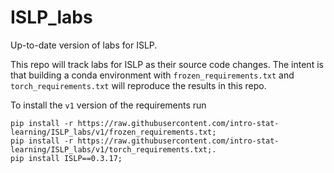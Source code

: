 # ISLP_labs

Up-to-date version of labs for ISLP.

This repo will track labs for ISLP as their source code changes.  The
intent is that building a conda environment with
`frozen_requirements.txt` and `torch_requirements.txt` will reproduce
the results in this repo.

To install the `v1` version of the requirements run

```
pip install -r https://raw.githubusercontent.com/intro-stat-learning/ISLP_labs/v1/frozen_requirements.txt;
pip install -r https://raw.githubusercontent.com/intro-stat-learning/ISLP_labs/v1/torch_requirements.txt;.
pip install ISLP==0.3.17;
```
